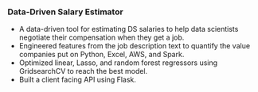 ### Data-Driven Salary Estimator

- A data-driven tool for estimating DS salaries to help data scientists negotiate their compensation when they get a job.
- Engineered features from the job description text to quantify the value companies put on Python, Excel, AWS, and Spark.
- Optimized linear, Lasso, and random forest regressors using GridsearchCV to reach the best model.
- Built a client facing API using Flask.